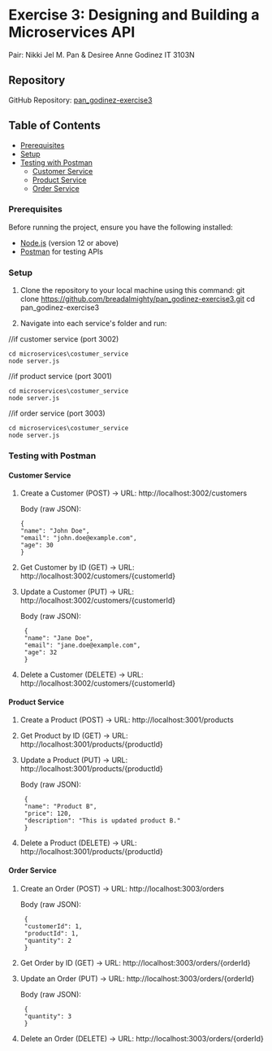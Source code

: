 # Exercise 3: Designing and Building a Microservices API
Pair: Nikki Jel M. Pan & Desiree Anne Godinez
IT 3103N


## Repository
GitHub Repository: [pan_godinez-exercise3](https://github.com/breadalmighty/pan_godinez-exercise3.git)

## Table of Contents
- [Prerequisites](#prerequisites)
- [Setup](#setup)
- [Testing with Postman](#testing-with-postman)
  - [Customer Service](#customer-service)
  - [Product Service](#product-service)
  - [Order Service](#order-service)

### Prerequisites
Before running the project, ensure you have the following installed:
- [Node.js](https://nodejs.org/en/) (version 12 or above)
- [Postman](https://www.postman.com/) for testing APIs

### Setup 
1. Clone the repository to your local machine using this command:
   git clone https://github.com/breadalmighty/pan_godinez-exercise3.git
   cd pan_godinez-exercise3

2. Navigate into each service's folder and run:

//if customer service (port 3002)

    cd microservices\costumer_service
    node server.js

//if product service (port 3001)

    cd microservices\costumer_service
    node server.js

//if order service (port 3003)

    cd microservices\costumer_service
    node server.js


### Testing with Postman

#### Customer Service 

 1. Create a Customer (POST) -> URL: http://localhost:3002/customers
  
    Body (raw JSON):
    
        {
        "name": "John Doe",
        "email": "john.doe@example.com",
        "age": 30
        }

3. Get Customer by ID (GET) -> URL: http://localhost:3002/customers/{customerId}

4. Update a Customer (PUT) -> URL: http://localhost:3002/customers/{customerId}

    Body (raw JSON):
   
        {
        "name": "Jane Doe",
        "email": "jane.doe@example.com",
        "age": 32
        }

6. Delete a Customer (DELETE) -> URL: http://localhost:3002/customers/{customerId}

#### Product Service 

1. Create a Product (POST) -> URL: http://localhost:3001/products

2. Get Product by ID (GET) -> URL: http://localhost:3001/products/{productId}

3. Update a Product (PUT) -> URL: http://localhost:3001/products/{productId}

    Body (raw JSON):
   
        {
        "name": "Product B",
        "price": 120,
        "description": "This is updated product B."
        }

5. Delete a Product (DELETE) -> URL: http://localhost:3001/products/{productId}


#### Order Service

1. Create an Order (POST) -> URL: http://localhost:3003/orders

    Body (raw JSON):
   
        {
        "customerId": 1,
        "productId": 1,
        "quantity": 2
        }

3. Get Order by ID (GET) -> URL: http://localhost:3003/orders/{orderId}

4. Update an Order (PUT) -> URL: http://localhost:3003/orders/{orderId}

    Body (raw JSON):
   
        {
        "quantity": 3
        }

3. Delete an Order (DELETE) -> URL: http://localhost:3003/orders/{orderId}

